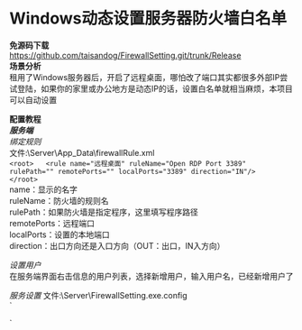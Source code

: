 # Windows动态设置服务器防火墙白名单  
**免源码下载**  
https://github.com/taisandog/FirewallSetting.git/trunk/Release  
**场景分析**  
租用了Windows服务器后，开启了远程桌面，哪怕改了端口其实都很多外部IP尝试登陆，如果你的家里或办公地方是动态IP的话，设置白名单就相当麻烦，本项目可以自动设置  

**配置教程**  
***服务端***  
*绑定规则*  
文件:\Server\App_Data\firewallRule.xml  
`<root>  
<rule name="远程桌面" ruleName="Open RDP Port 3389" rulePath=""
      remotePorts="" localPorts="3389" direction="IN"/>  
</root>`  
name：显示的名字  
ruleName：防火墙的规则名  
rulePath：如果防火墙是指定程序，这里填写程序路径  
remotePorts：远程端口  
localPorts：设置的本地端口  
direction：出口方向还是入口方向（OUT：出口，IN入方向） 

*设置用户*  
在服务端界面右击信息的用户列表，选择新增用户，输入用户名，已经新增用户了

*服务设置*
文件:\Server\FirewallSetting.exe.config  
`
<add key="Server.Name" value="测试服务器(前端服务)"/>
<add key="Server.URL" value="http://127.0.0.1:8789"/>
<add key="Server.Listen" value="http://+:8789/"/>
<!--默认添加的白名单IP,用,隔开-->
<add key="Server.AllowIP" value="192.168.1.1-192.168.1.255"/>`
